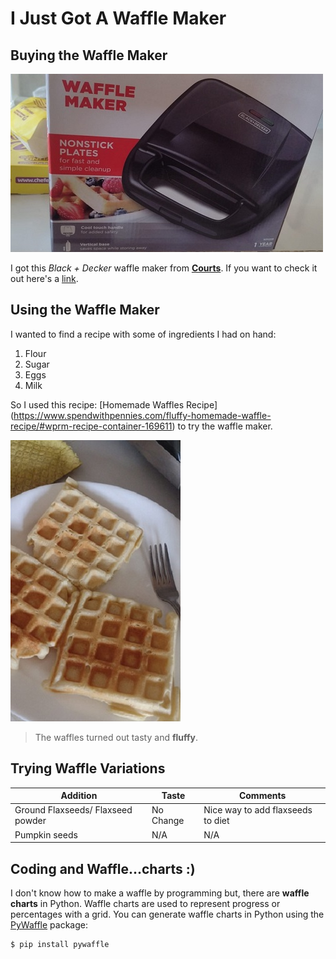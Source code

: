 #                                 I Just Got A Waffle Maker

## Buying the Waffle Maker

![Waffle Maker](/assets/ToniVD_2.jpeg)


I got this *Black + Decker* waffle maker from [**Courts**](https://maps.app.goo.gl/NFjstDkFgDtk8df46). 
If you want to check it out here's a [link](https://mx.blackanddeckerhogar.com/productos/cocina-y-mas/waffleras/wm120b.aspx).

## Using the Waffle Maker 
I wanted to find a recipe with some of ingredients I had on hand: 

1. Flour
2. Sugar
3. Eggs 
4. Milk

So I used this recipe: [Homemade Waffles Recipe] (https://www.spendwithpennies.com/fluffy-homemade-waffle-recipe/#wprm-recipe-container-169611) to try the waffle maker. 

![First Time Waffles](/assets/ToniVD_3.jpeg)

>The waffles turned out tasty and **fluffy**. 

## Trying Waffle Variations

| Addition | Taste | Comments |
| -------- | ----- | ---------| 
| Ground Flaxseeds/ Flaxseed powder | No Change | Nice way to add flaxseeds to diet |
| Pumpkin seeds | N/A  | N/A |

## Coding and Waffle...charts :)

I don't know how to make a waffle by programming but, there are **waffle charts** in Python. Waffle charts are used to represent progress or percentages with a grid. You can generate waffle charts in Python using the [PyWaffle](https://pywaffle.readthedocs.io/en/latest/) package:

```
$ pip install pywaffle
```






